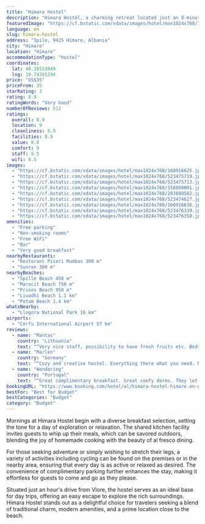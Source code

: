 ```yaml
---
title: "Himara Hostel"
description: "Himara Hostel, a charming retreat located just an 8-minute stroll from the pristine shores of Himare, offers guests a unique stay in a traditional house surrounded by a serene garden brimming with fruit trees."
featuredImage: "https://cf.bstatic.com/xdata/images/hotel/max1024x768/160916625.jpg?k=7a821177509d2c28c0921eec9f8ec49be65018b5a49b9b7447c679fa3cbe0067&o=&hp=1"
language: en
slug: himara-hostel
address: "Spile, 9425 Himare, Albania"
city: "Himare"
location: "Himare"
accommodationType: "hostel"
coordinates:
  lat: 40.10533849
  lng: 19.74365294
price: "US$35"
priceFrom: 35
starRating: 3
rating: 8.9
ratingWords: "Very Good"
numberOfReviews: 512
ratings:
  overall: 8.9
  location: 9
  cleanliness: 8.9
  facilities: 8.9
  value: 8.8
  comfort: 9
  staff: 9.5
  wifi: 8.5
images:
  - "https://cf.bstatic.com/xdata/images/hotel/max1024x768/160916625.jpg?k=7a821177509d2c28c0921eec9f8ec49be65018b5a49b9b7447c679fa3cbe0067&o=&hp=1"
  - "https://cf.bstatic.com/xdata/images/hotel/max1024x768/523475719.jpg?k=c5c9ad86b937c1c57e38f8a3423f36ae9338fe61c4aae45be5ec545e1407f12c&o=&hp=1"
  - "https://cf.bstatic.com/xdata/images/hotel/max1024x768/523475713.jpg?k=9cfdf4658ac34619088af768e0aabcca8b96f708db3b68bfda5873997dc2e73f&o=&hp=1"
  - "https://cf.bstatic.com/xdata/images/hotel/max1024x768/158890001.jpg?k=d0a66d8dca6a719556f05fb2460e4964e94626cbf55c58514182cf0bce7cb377&o=&hp=1"
  - "https://cf.bstatic.com/xdata/images/hotel/max1024x768/203608582.jpg?k=1d81b059636cfaa15867232407368fdc0c09d41cd89bce4cf4691edce916b242&o=&hp=1"
  - "https://cf.bstatic.com/xdata/images/hotel/max1024x768/523474627.jpg?k=1a925d47d9e17dab53a333e4eca811e629549e6dac05868c3c3a48c780e07623&o=&hp=1"
  - "https://cf.bstatic.com/xdata/images/hotel/max1024x768/160916636.jpg?k=3bf6986f09b35f4c9c1b758de669e3c9a2b6fd315d3a2b9e74bab89a476664fe&o=&hp=1"
  - "https://cf.bstatic.com/xdata/images/hotel/max1024x768/523476339.jpg?k=28420c11edaa915ffff33f63a20f6583d97be21aff1eee5fffdac794a76095e4&o=&hp=1"
  - "https://cf.bstatic.com/xdata/images/hotel/max1024x768/523476350.jpg?k=c65afb6a459ccc29911e78401779f4a6ea790f0ea90021d6b4fa48e5235741a3&o=&hp=1"
amenities:
  - "Free parking"
  - "Non-smoking rooms"
  - "Free WiFi"
  - "Bar"
  - "Very good breakfast"
nearbyRestaurants:
  - "Restorant Piceri Mumbas 300 m"
  - "Sunren 300 m"
nearbyBeaches:
  - "Spille Beach 450 m"
  - "Maracit Beach 750 m"
  - "Prinos Beach 950 m"
  - "Livadhi Beach 1.1 km"
  - "Potam Beach 1.4 km"
whatsNearby:
  - "Llogora National Park 16 km"
airports:
  - "Corfu International Airport 57 km"
reviews:
  - name: "Mantas"
    country: "Lithuania"
    text: "“Very nice staff, possibility to have fresh fruits etc. Beds are also non-squeaky and comfortable, which is a huge advantage for a hostel. Price is also ok for what you get.”"
  - name: "Marlen"
    country: "Germany"
    text: "“Cozy and creative hostel. Everything there what you need. Nice outside area, included breakfast and super smart staff! 5 Stars.”"
  - name: "Wondering"
    country: "Portugal"
    text: "“Great complimentary breakfast. Great comfy dorms. They let tents if the dorms are full and in my opinion they are even better value”"
bookingURL: "https://www.booking.com/hotel/al/himara-hostel-himare.en-gb.html?aid=8035640"
bestFor: "Best for Budget"
bestCategories: "Budget"
category: "Budget"
---
```


Mornings at Himara Hostel begin with a diverse breakfast selection, setting the tone for a day of exploration or relaxation. The shared kitchen facility invites guests to whip up their meals, which can be savored outdoors, blending the joy of homemade cooking with the beauty of al fresco dining.

For those seeking adventure or simply wishing to stretch their legs, a variety of activities including cycling can be found on the premises or in the nearby area, ensuring that every day is as active or relaxed as desired. The convenience of complimentary parking further enhances the stay, making it effortless for guests to come and go as they please.

Situated just an hour's drive from Vlore, the hostel serves as an ideal base for day trips, offering an easy escape to explore the rich surroundings. Himara Hostel stands out as a delightful choice for travelers seeking a blend of traditional charm, modern amenities, and a prime location close to the beach.